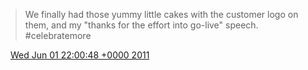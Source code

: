 > We finally had those yummy little cakes with the customer logo on them, and my "thanks for the effort into go\-live" speech\. \#celebratemore

<img src="../../media/tweet.ico" width="12" /> [Wed Jun 01 22:00:48 +0000 2011](https://twitter.com/DromerDenker/status/76045559361835008)